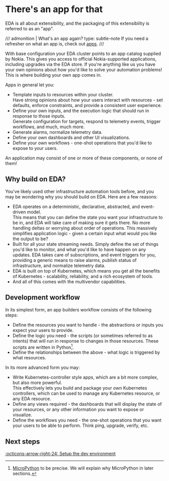 # There's an app for that

EDA is all about extensibility, and the packaging of this extensibility is referred to as an "app".

/// admonition | What's an app again?
    type: subtle-note
If you need a refresher on what an app is, check out [apps](../../apps/app-store.md).
///

With base configuration your EDA cluster points to an app catalog supplied by Nokia. This gives you access to official Nokia-supported applications, including upgrades via the EDA store. If you're anything like us you have your own opinions about how you'd like to solve your automation problems! This is where building your own app comes in.

Apps in general let you:

* Template inputs to resources within your cluster.  
    Have strong opinions about how your users interact with resources - set defaults, enforce constraints, and provide a consistent user experience.
* Define your own inputs, and the execution logic that should run in response to those inputs.  
    Generate configuration for targets, respond to telemetry events, trigger workflows, and much, much more.
* Generate alarms, normalize telemetry data.
* Define your own dashboards and other UI visualizations.
* Define your own workflows - one-shot operations that you'd like to expose to your users.

An application may consist of one or more of these components, or none of them!

## Why build on EDA?

You've likely used other infrastructure automation tools before, and you may be wondering why you should build on EDA. Here are a few reasons:

* EDA operates on a deterministic, declarative, abstracted, and event-driven model.  
    This means that you can define the state you want your infrastructure to be in, and EDA will take care of making sure it gets there. No more handling deltas or worrying about order of operations. This massively simplifies application logic - given a certain input what would you like the output to be?
* Built for all your state streaming needs.
    Simply define the set of things you'd like to monitor, and what you'd like to have happen on any updates. EDA takes care of subscriptions, and event triggers for you, providing a generic means to raise alarms, publish status of infrastructure, and normalize telemetry data.
* EDA is built on top of Kubernetes, which means you get all the benefits of Kubernetes - scalability, reliability, and a rich ecosystem of tools.
* And all of this comes with the multivendor capabilities.

## Development workflow

In its simplest form, an app builders workflow consists of the following steps:

* Define the resources you want to handle - the abstractions or inputs you expect your users to provide.
* Define the logic you need - the scripts (or sometimes referred to as intents) that will run in response to changes in those resources. These scripts are written in Python[^1].
* Define the relationships between the above - what logic is triggered by what resources.

In its more advanced form you may:

* Write Kubernetes-controller style apps, which are a bit more complex, but also more powerful.  
    This effectively lets you build and package your own Kubernetes controllers, which can be used to manage any Kubernetes resource, or any EDA resource.
* Define any views required - the dashboards that will display the state of your resources, or any other information you want to expose or visualize.
* Define the workflows you need - the one-shot operations that you want your users to be able to perform. Think ping, upgrade, verify, etc.

## Next steps

[:octicons-arrow-right-24: Setup the dev environment](setup-env.md)

[^1]: [MicroPython](https://micropython.org/) to be precise. We will explain why MicroPython in later sections.
